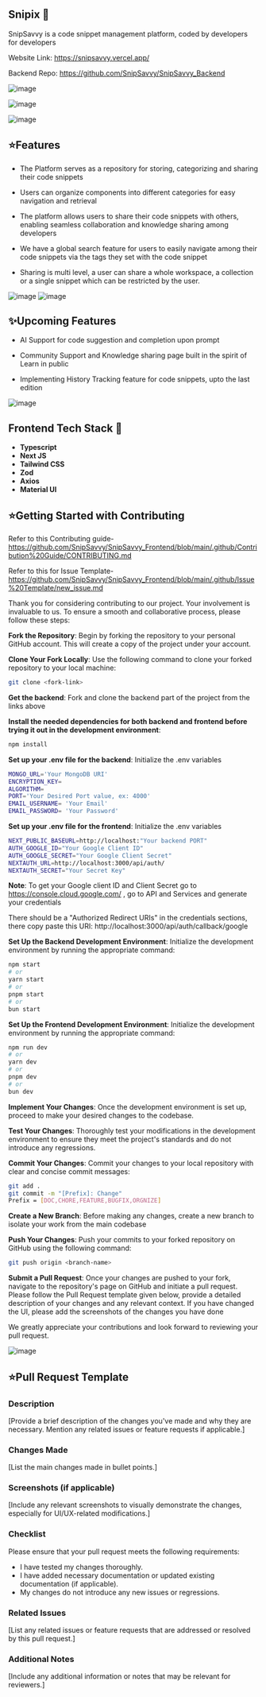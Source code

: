 ## Snipix 🚀

SnipSavvy is a code snippet management platform, coded by developers for developers

Website Link: https://snipsavvy.vercel.app/

Backend Repo: https://github.com/SnipSavvy/SnipSavvy_Backend

![image](https://github.com/SnipSavvy/SnipSavvy_Frontend/assets/169388490/e3be5a71-2ed7-4543-b12e-97e144336797)

![image](https://github.com/sahilrohera10/SnipSavvy_Prod_Frontend/assets/90958499/f3ae0e5d-e3c8-4770-bb72-31612fe857d8)

![image](https://github.com/sahilrohera10/SnipSavvy_Prod_Frontend/assets/90958499/4671bb1e-b725-4224-b68e-c0c0b5fa8251)


## ⭐Features 

* The Platform serves as a repository for storing, categorizing and sharing their code snippets 

* Users can organize components into different categories for easy navigation and retrieval

* The platform allows users to share their code snippets with others, enabling seamless collaboration and knowledge sharing among developers

* We have a global search feature for users to easily navigate among their code snippets via the tags they set with the code snippet

* Sharing is multi level, a user can share a whole workspace, a collection or a single snippet which can be restricted by the user.
  
![image](https://github.com/SnipSavvy/SnipSavvy_Frontend/assets/169388490/bad6ce8e-f7ca-41bc-9bf9-c1675196df44)
![image](https://github.com/SnipSavvy/SnipSavvy_Frontend/assets/169388490/66184825-d1db-4caf-8957-7e3aa0b84ecf)



## ✨Upcoming Features

* AI Support for code suggestion and completion upon prompt

* Community Support and Knowledge sharing page built in the spirit of Learn in public

* Implementing History Tracking feature for code snippets, upto the last edition
  
![image](https://github.com/SnipSavvy/SnipSavvy_Frontend/assets/169388490/9a415e7f-321a-4c5e-85a6-ea041e0c63a6)


## Frontend Tech Stack 🚀

 * **Typescript**
 * **Next JS**
 * **Tailwind CSS**
 * **Zod**
 * **Axios**
 * **Material UI**


## ⭐Getting Started with Contributing

Refer to this Contributing guide- 
https://github.com/SnipSavvy/SnipSavvy_Frontend/blob/main/.github/Contribution%20Guide/CONTRIBUTING.md

Refer to this for Issue Template- 
https://github.com/SnipSavvy/SnipSavvy_Frontend/blob/main/.github/Issue%20Template/new_issue.md

Thank you for considering contributing to our project. Your involvement is invaluable to us. To ensure a smooth and collaborative process, please follow these steps:

**Fork the Repository**: Begin by forking the repository to your personal GitHub account. This will create a copy of the project under your account.

**Clone Your Fork Locally**: Use the following command to clone your forked repository to your local machine:

``` bash
git clone <fork-link>
```
**Get the backend**: Fork and clone the backend part of the project from the links above


**Install the needed dependencies for both backend and frontend before trying it out in the development environment**:

``` sh
npm install
```

**Set up your .env file for the backend**: Initialize the .env variables

``` sh
MONGO_URL='Your MongoDB URI'
ENCRYPTION_KEY=
ALGORITHM=
PORT='Your Desired Port value, ex: 4000'
EMAIL_USERNAME= 'Your Email'
EMAIL_PASSWORD= 'Your Password'
``` 

**Set up your .env file for the frontend**: Initialize the .env variables

``` sh
NEXT_PUBLIC_BASEURL=http://localhost:"Your backend PORT"
AUTH_GOOGLE_ID="Your Google Client ID"
AUTH_GOOGLE_SECRET="Your Google Client Secret"
NEXTAUTH_URL=http://localhost:3000/api/auth/
NEXTAUTH_SECRET="Your Secret Key"
``` 
**Note**: To get your Google client ID and Client Secret go to https://console.cloud.google.com/ , go to API and Services and generate your credentials


There should be a "Authorized Redirect URIs" in the credentials sections, there copy paste this URI: http://localhost:3000/api/auth/callback/google


**Set Up the Backend Development Environment**: Initialize the development environment by running the appropriate command:

``` sh
npm start
# or
yarn start
# or
pnpm start
# or
bun start
``` 


**Set Up the Frontend Development Environment**: Initialize the development environment by running the appropriate command:

``` sh
npm run dev
# or
yarn dev
# or
pnpm dev
# or
bun dev
``` 


**Implement Your Changes**: Once the development environment is set up, proceed to make your desired changes to the codebase.

**Test Your Changes**: Thoroughly test your modifications in the development environment to ensure they meet the project's standards and do not introduce any regressions.

**Commit Your Changes**: Commit your changes to your local repository with clear and concise commit messages:

``` bash
git add .
git commit -m "[Prefix]: Change"
Prefix = [DOC,CHORE,FEATURE,BUGFIX,ORGNIZE]

``` 

**Create a New Branch**: Before making any changes, create a new branch to isolate your work from the main codebase 

**Push Your Changes**: Push your commits to your forked repository on GitHub using the following command:

``` bash
git push origin <branch-name>
``` 

**Submit a Pull Request**: Once your changes are pushed to your fork, navigate to the repository's page on GitHub and initiate a pull request. Please follow the Pull Request template given below, provide a detailed description of your changes and any relevant context. If you have changed the UI, please add the screenshots of the changes you have done

We greatly appreciate your contributions and look forward to reviewing your pull request.

![image](https://github.com/SnipSavvy/SnipSavvy_Frontend/assets/169388490/c9fa4d44-a709-4fac-85e0-07c5fcad6626)

## ⭐Pull Request Template

### Description

[Provide a brief description of the changes you've made and why they are necessary. Mention any related issues or feature requests if applicable.]

### Changes Made

[List the main changes made in bullet points.]

### Screenshots (if applicable)
[Include any relevant screenshots to visually demonstrate the changes, especially for UI/UX-related modifications.]

### Checklist
Please ensure that your pull request meets the following requirements:

 - I have tested my changes thoroughly.
 - I have added necessary documentation or updated existing documentation (if applicable).
 - My changes do not introduce any new issues or regressions.


### Related Issues
[List any related issues or feature requests that are addressed or resolved by this pull request.]


### Additional Notes
[Include any additional information or notes that may be relevant for reviewers.]
